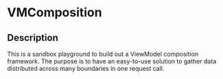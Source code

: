 ﻿# VMComposition

## Description
This is a sandbox playground to build out a ViewModel composition framework.  The purpose is to have an easy-to-use solution to gather data distributed across many boundaries in one request call.
